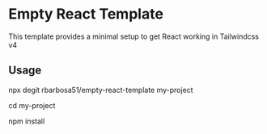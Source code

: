 # Empty React Template

This template provides a minimal setup to get React working in Tailwindcss v4

## Usage

npx degit rbarbosa51/empty-react-template my-project

cd my-project

npm install

